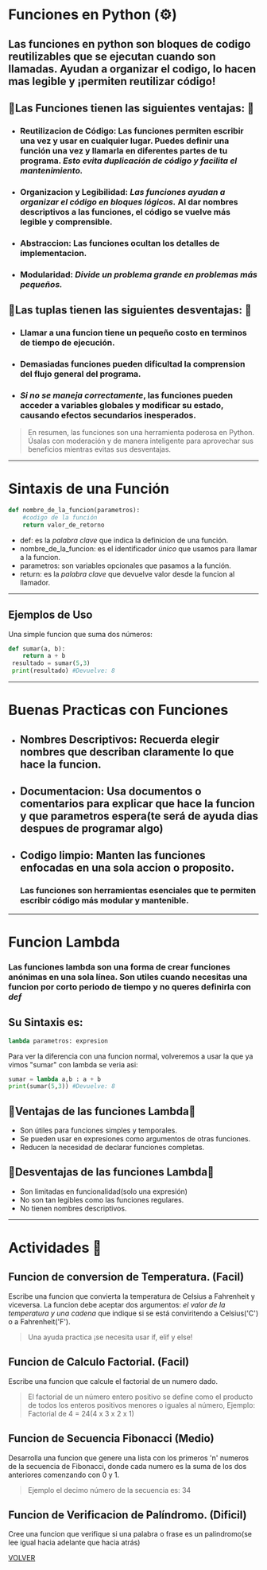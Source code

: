# Funciones en Python (⚙)
## Las funciones en python son bloques de codigo reutilizables que se ejecutan cuando son llamadas. Ayudan a organizar el codigo, lo hacen mas legible y ¡permiten reutilizar código!

## 🛑Las Funciones tienen las siguientes ventajas: 🛑

- ### Reutilizacion de Código: Las funciones permiten escribir una vez y usar en cualquier lugar. Puedes definir una función una vez y llamarla en diferentes partes de tu programa. *Esto evita duplicación de código y facilita el mantenimiento.*
- ### Organizacion y Legibilidad: *Las funciones ayudan a organizar el código en bloques lógicos.* Al dar nombres descriptivos a las funciones, el código se vuelve más legible y comprensible.
- ### Abstraccion: Las funciones ocultan los detalles de implementacion.
- ### Modularidad: *Divide un problema grande en problemas más pequeños.* 
## 🚫Las tuplas tienen las siguientes desventajas: 🚫 

- ### Llamar a una funcion tiene un pequeño costo en terminos de tiempo de ejecución. 
- ### Demasiadas funciones pueden dificultad la comprension del flujo general del programa.
- ### *Si no se maneja correctamente*, las funciones pueden acceder a variables globales y modificar su estado, causando efectos secundarios inesperados.
> En resumen, las funciones son una herramienta poderosa en Python. Úsalas con moderación y de manera inteligente para aprovechar sus beneficios mientras evitas sus desventajas.
---
# Sintaxis de una Función

```python
def nombre_de_la_funcion(parametros):
    #codigo de la función
    return valor_de_retorno
```
- def: es la *palabra clave* que indica la definicion de una función.
- nombre_de_la_funcion: es el identificador *único* que usamos para llamar a la funcion.
- parametros: son variables opcionales que pasamos a la función.
- return: es la *palabra clave* que devuelve valor desde la funcion al llamador.

---
## Ejemplos de Uso
Una simple funcion que suma dos números:
```python
def sumar(a, b):
    return a + b
 resultado = sumar(5,3)
 print(resultado) #Devuelve: 8 
 ```
---
# Buenas Practicas con Funciones
- ## Nombres Descriptivos: Recuerda elegir nombres que describan claramente lo que hace la funcion.
- ## Documentacion: Usa documentos o comentarios para explicar que hace la funcion y que parametros espera(te será de ayuda dias despues de programar algo)
- ## Codigo limpio: Manten las funciones enfocadas en una sola accion o proposito.
  ### Las funciones son herramientas esenciales que te permiten escribir código más modular y mantenible.
---
# Funcion Lambda
### Las funciones lambda son una forma de crear funciones anónimas en una sola línea. Son utiles cuando necesitas una funcion por corto periodo de tiempo y no queres definirla con *def*
## Su Sintaxis es:
```python
lambda parametros: expresion
 ```
Para ver la diferencia con una funcion normal, volveremos a usar la que ya vimos "sumar" con lambda se veria asi:
```python
sumar = lambda a,b : a + b
print(sumar(5,3)) #Devuelve: 8
```
## 🛑Ventajas de las funciones Lambda🛑
 - Son útiles para funciones simples y temporales.
 - Se pueden usar en expresiones como argumentos de otras funciones.
 - Reducen la necesidad de declarar funciones completas.
## 🚫Desventajas de las funciones Lambda🚫
 - Son limitadas en funcionalidad(solo una expresión)
 - No son tan legibles como las funciones regulares.
 - No tienen nombres descriptivos.
---
# Actividades 💬
## Funcion de conversion de Temperatura. (Facil)
Escribe una funcion que convierta la temperatura de Celsius a Fahrenheit y viceversa. La funcion debe aceptar dos argumentos: *el valor de la temperatura y una cadena* que indique si se está conviritendo a Celsius('C') o a Fahrenheit('F').
>Una ayuda practica ¡se necesita usar if, elif y else!
## Funcion de Calculo Factorial. (Facil)
Escribe una funcion que calcule el factorial de un numero dado.
>El factorial de un número entero positivo se define como el producto de todos los enteros positivos menores o iguales al número, Ejemplo: Factorial de 4 = 24(4 x 3 x 2 x 1)
## Funcion de Secuencia Fibonacci (Medio)
Desarrolla una funcion que genere una lista con los primeros 'n' numeros de la secuencia de Fibonacci, donde cada numero es la suma de los dos anteriores comenzando con 0 y 1.
>Ejemplo el decimo número de la secuencia es: 34
## Funcion de Verificacion de Palíndromo. (Dificil)
Cree una funcion que verifique si una palabra o frase es un palindromo(se lee igual hacia adelante que hacia atrás)

[VOLVER](readme.md)